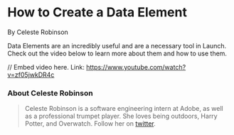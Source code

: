# How to Create a Data Element

By Celeste Robinson

Data Elements are an incredibly useful and are a necessary tool in Launch. Check out the video below to learn more about them and how to use them.

// Embed video here. Link: https://www.youtube.com/watch?v=zf05jwkDR4c

### About Celeste Robinson
>Celeste Robinson is a software engineering intern at Adobe, as well as a professional trumpet player. She loves being outdoors, Harry Potter, and Overwatch. Follow her on [twitter](https://twitter.com/cececodes).